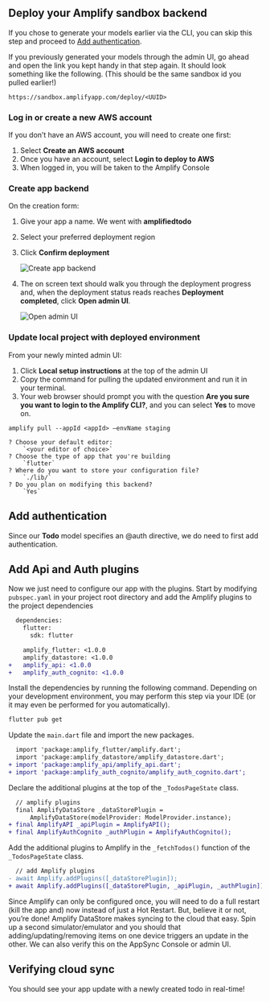 ## Deploy your Amplify sandbox backend

<amplify-callout>

If you chose to generate your models earlier via the CLI, you can skip this step and proceed to [Add authentication](~/start/getting-started/add-api.md#add-authentication).

</amplify-callout>

If you previously generated your models through the admin UI, go ahead and open the link you kept handy in that step again. It should look something like the following. (This should be the same sandbox id you pulled earlier!)

```
https://sandbox.amplifyapp.com/deploy/<UUID>
```

### Log in or create a new AWS account

If you don’t have an AWS account, you will need to create one first:
1. Select **Create an AWS account**
2. Once you have an account, select **Login to deploy to AWS**
3. When logged in, you will be taken to the Amplify Console

### Create app backend
On the creation form:
<!-- // spell-checker: disable-next-line -->
1. Give your app a name. We went with **amplifiedtodo**
2. Select your preferred deployment region
3. Click **Confirm deployment**

    ![Create app backend](~/images/lib/getting-started/flutter/connect-to-cloud-create-app-backend.png)

4. The on screen text should walk you through the deployment progress and, when the deployment status reads reaches **Deployment completed**, click **Open admin UI**.

    ![Open admin UI](~/images/lib/getting-started/flutter/connect-to-cloud-open-admin-ui.png)

### Update local project with deployed environment

From your newly minted admin UI:
1. Click **Local setup instructions** at the top of the admin UI
2. Copy the command for pulling the updated environment and run it in your terminal.
3. Your web browser should prompt you with the question **Are you sure you want to login to the Amplify CLI?**, and you can select **Yes** to move on.

```
amplify pull --appId <appId> —envName staging

? Choose your default editor:
    `<your editor of choice>`
? Choose the type of app that you're building
    `flutter`
? Where do you want to store your configuration file?
    `./lib/`
? Do you plan on modifying this backend?
    `Yes`
```

## Add authentication

Since our **Todo** model specifies an @auth directive, we do need to first add authentication.

<amplify-block-switcher>

<amplify-block name="Admin UI">

<inline-fragment src="~/start/getting-started/fragments/flutter/blocks/add-api-add-authentication-admin-ui.md"></inline-fragment>

</amplify-block>

<amplify-block name="CLI">

<inline-fragment src="~/start/getting-started/fragments/flutter/blocks/add-api-add-authentication-cli.md"></inline-fragment>

</amplify-block>

</amplify-block-switcher>

## Add Api and Auth plugins

Now we just need to configure our app with the plugins. Start by modifying `pubspec.yaml` in your project root directory and add the Amplify plugins to the project dependencies

```diff
  dependencies:
    flutter:
      sdk: flutter

    amplify_flutter: <1.0.0
    amplify_datastore: <1.0.0
+   amplify_api: <1.0.0
+   amplify_auth_cognito: <1.0.0
```

Install the dependencies by running the following command. Depending on your development environment, you may perform this step via your IDE (or it may even be performed for you automatically).

```bash
flutter pub get
```

Update the `main.dart` file and import the new packages.

```diff
  import 'package:amplify_flutter/amplify.dart';
  import 'package:amplify_datastore/amplify_datastore.dart';
+ import 'package:amplify_api/amplify_api.dart';
+ import 'package:amplify_auth_cognito/amplify_auth_cognito.dart';
```

Declare the additional plugins at the top of the `_TodosPageState` class.

```diff
  // amplify plugins
  final AmplifyDataStore _dataStorePlugin =
      AmplifyDataStore(modelProvider: ModelProvider.instance);
+ final AmplifyAPI _apiPlugin = AmplifyAPI();
+ final AmplifyAuthCognito _authPlugin = AmplifyAuthCognito();
```

Add the additional plugins to Amplify in the `_fetchTodos()` function of the `_TodosPageState` class.

```diff
  // add Amplify plugins
- await Amplify.addPlugins([_dataStorePlugin]);
+ await Amplify.addPlugins([_dataStorePlugin, _apiPlugin, _authPlugin]);
```

Since Amplify can only be configured once, you will need to do a full restart (kill the app and) now instead of just a Hot Restart. But, believe it or not, you’re done! Amplify DataStore makes syncing to the cloud that easy. Spin up a second simulator/emulator and you should that adding/updating/removing items on one device triggers an update in the other. We can also verify this on the AppSync Console or admin UI.

## Verifying cloud sync

<amplify-block-switcher>

<amplify-block name="Admin UI">

<inline-fragment src="~/start/getting-started/fragments/flutter/blocks/add-api-verify-cloud-sync-admin-ui.md"></inline-fragment>

</amplify-block>

<amplify-block name="AWS Console">

<inline-fragment src="~/start/getting-started/fragments/flutter/blocks/add-api-verify-cloud-sync-aws-console.md"></inline-fragment>

</amplify-block>

</amplify-block-switcher>

You should see your app update with a newly created todo in real-time!
